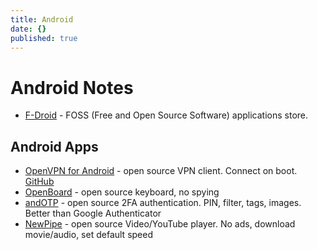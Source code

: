 ```yaml
---
title: Android
date: {}
published: true
---
```


# Android Notes

* [F-Droid](https://f-droid.org/) - FOSS (Free and Open Source Software) applications store.

## Android Apps

* [OpenVPN for Android](https://f-droid.org/en/packages/de.blinkt.openvpn/) - open source VPN client. Connect on boot. [GitHub](https://github.com/schwabe/ics-openvpn)
* [OpenBoard](https://f-droid.org/en/packages/org.dslul.openboard.inputmethod.latin/) - open source keyboard, no spying
* [andOTP](https://f-droid.org/en/packages/org.shadowice.flocke.andotp/) - open source 2FA authentication. PIN, filter, tags, images. Better than Google Authenticator
* [NewPipe](https://f-droid.org/en/packages/org.schabi.newpipe/) - open source Video/YouTube player. No ads, download movie/audio, set default speed
